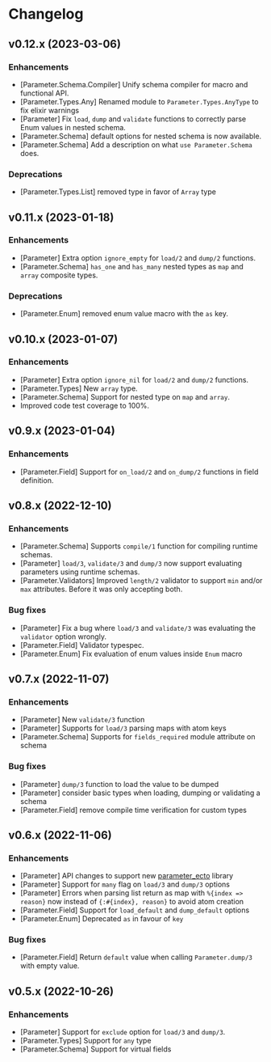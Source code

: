 # Changelog

## v0.12.x (2023-03-06)
### Enhancements

* [Parameter.Schema.Compiler] Unify schema compiler for macro and functional API.
* [Parameter.Types.Any] Renamed module to `Parameter.Types.AnyType` to fix elixir warnings
* [Parameter] Fix `load`, `dump` and `validate` functions to correctly parse Enum values in nested schema.
* [Parameter.Schema] default options for nested schema is now available.
* [Parameter.Schema] Add a description on what `use Parameter.Schema` does.

### Deprecations

* [Parameter.Types.List] removed type in favor of `Array` type

## v0.11.x (2023-01-18)

### Enhancements

* [Parameter] Extra option `ignore_empty` for `load/2` and `dump/2` functions.
* [Parameter.Schema] `has_one` and `has_many` nested types as `map` and `array` composite types.

### Deprecations

* [Parameter.Enum] removed enum value macro with the `as` key.

## v0.10.x (2023-01-07)

### Enhancements

* [Parameter] Extra option `ignore_nil` for `load/2` and `dump/2` functions.
* [Parameter.Types] New `array` type.
* [Parameter.Schema] Support for nested type on `map` and `array`.
* Improved code test coverage to 100%.

## v0.9.x (2023-01-04)

### Enhancements

* [Parameter.Field] Support for `on_load/2` and `on_dump/2` functions in field definition.

## v0.8.x (2022-12-10)

### Enhancements

* [Parameter.Schema] Supports `compile/1` function for compiling runtime schemas.
* [Parameter] `load/3`, `validate/3` and `dump/3` now support evaluating parameters using runtime schemas.
* [Parameter.Validators] Improved `length/2` validator to support `min` and/or `max` attributes. Before it was only accepting both.

### Bug fixes
* [Parameter] Fix a bug where `load/3` and `validate/3` was evaluating the `validator` option wrongly.
* [Parameter.Field] Validator typespec.
* [Parameter.Enum] Fix evaluation of enum values inside `Enum` macro

## v0.7.x (2022-11-07)

### Enhancements

* [Parameter] New `validate/3` function
* [Parameter] Supports for `load/3` parsing maps with atom keys
* [Parameter.Schema] Supports for `fields_required` module attribute on schema

### Bug fixes

* [Parameter] `dump/3` function to load the value to be dumped
* [Parameter] consider basic types when loading, dumping or validating a schema
* [Parameter.Field] remove compile time verification for custom types

## v0.6.x (2022-11-06)

### Enhancements

  * [Parameter] API changes to support new [parameter_ecto](https://github.com/phcurado/parameter_ecto) library
  * [Parameter] Support for `many` flag on  `load/3` and `dump/3` options
  * [Parameter] Errors when parsing list return as map with `%{index => reason}` now instead of `{:#{index}, reason}` to avoid atom creation
  * [Parameter.Field] Support for `load_default` and `dump_default` options
  * [Parameter.Enum] Deprecated `as` in favour of `key`

### Bug fixes

  * [Parameter.Field] Return `default` value when calling `Parameter.dump/3` with empty value.

## v0.5.x (2022-10-26)

### Enhancements

  * [Parameter] Support for `exclude` option for `load/3` and `dump/3`.
  * [Parameter.Types] Support for `any` type
  * [Parameter.Schema] Support for virtual fields